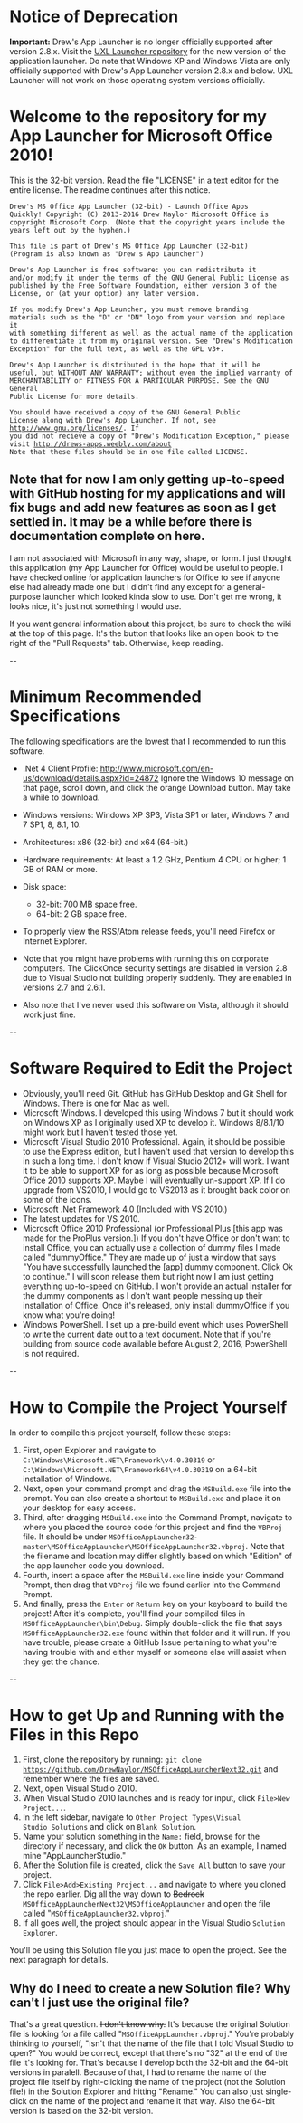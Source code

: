 # Notice of Deprecation
**Important:** Drew's App Launcher is no longer officially supported after version 2.8.x. Visit the [UXL Launcher repository](https://github.com/DrewNaylor/UXL-Launcher) for the new version of the application launcher. Do note that Windows XP and Windows Vista are only officially supported with Drew's App Launcher version 2.8.x and below. UXL Launcher will not work on those operating system versions officially.

# Welcome to the repository for my App Launcher for Microsoft Office 2010!
This is the 32-bit version. Read the file "LICENSE" in a text editor for the entire license. The readme continues after this notice.

<code>Drew's MS Office App Launcher (32-bit) - Launch Office Apps Quickly!
Copyright (C) 2013-2016  Drew Naylor
Microsoft Office is copyright Microsoft Corp.
(Note that the copyright years include the years left out by the hyphen.)</code>

<code>This file is part of Drew's MS Office App Launcher (32-bit)
(Program is also known as "Drew's App Launcher")</code>

<code>Drew's App Launcher is free software: you can redistribute it and/or modify
it under the terms of the GNU General Public License as published by
the Free Software Foundation, either version 3 of the License, or
(at your option) any later version.</code>

<code>If you modify Drew's App Launcher, you must remove branding materials
such as the "D" or "DN" logo from your version and replace it with something
different as well as the actual name of the application to differentiate
it from my original version. See "Drew's Modification Exception" for
the full text, as well as the GPL v3+.</code>

<code>Drew's App Launcher is distributed in the hope that it will be useful,
but WITHOUT ANY WARRANTY; without even the implied warranty of
MERCHANTABILITY or FITNESS FOR A PARTICULAR PURPOSE.  See the
GNU General Public License for more details.</code>

<code>You should have received a copy of the GNU General Public License
along with Drew's App Launcher.  If not, see <http://www.gnu.org/licenses/>.
If you did not recieve a copy of "Drew's Modification Exception,"
please visit <http://drews-apps.weebly.com/about> Note that these files should be in one file called LICENSE.</code>

## Note that for now I am only getting up-to-speed with GitHub hosting for my applications and will fix bugs and add new features as soon as I get settled in. It may be a while before there is documentation complete on here.

I am not associated with Microsoft in any way, shape, or form. I just thought this application (my App Launcher for Office) would be useful to people. I have checked online for application launchers for Office to see if anyone else had already made one but I didn't find any except for a general-purpose launcher which looked kinda slow to use. Don't get me wrong, it looks nice, it's just not something I would use.

If you want general information about this project, be sure to check the wiki at the top of this page. It's the button that looks like an open book to the right of the "Pull Requests" tab. Otherwise, keep reading.

--

# Minimum Recommended Specifications
The following specifications are the lowest that I recommended to run this software.

- .Net 4 Client Profile: http://www.microsoft.com/en-us/download/details.aspx?id=24872
Ignore the Windows 10 message on that page, scroll down, and click the orange Download button. May take a while to download.

- Windows versions: Windows XP SP3, Vista SP1 or later, Windows 7 and 7 SP1, 8, 8.1, 10.

- Architectures: x86 (32-bit) and x64 (64-bit.)

- Hardware requirements: At least a 1.2 GHz, Pentium 4 CPU or higher; 1 GB of RAM or more.

- Disk space:

  - 32-bit: 700 MB space free.
  - 64-bit: 2 GB space free.

- To properly view the RSS/Atom release feeds, you'll need Firefox or Internet Explorer.

- Note that you might have problems with running this on corporate computers. The ClickOnce security settings are disabled in version 2.8 due to Visual Studio not building properly suddenly. They are enabled in versions 2.7 and 2.6.1.

- Also note that I've never used this software on Vista, although it should work just fine.

--

# Software Required to Edit the Project

- Obviously, you'll need Git. GitHub has GitHub Desktop and Git Shell for Windows. There is one for Mac as well.
- Microsoft Windows. I developed this using Windows 7 but it should work on Windows XP as I originally used XP to develop it. Windows 8/8.1/10 might work but I haven't tested those yet.
- Microsoft Visual Studio 2010 Professional. Again, it should be possible to use the Express edition, but I haven't used that version to develop this in such a long time. I don't know if Visual Studio 2012+ will work. I want it to be able to support XP for as long as possible because Microsoft Office 2010 supports XP. Maybe I will eventually un-support XP. If I do upgrade from VS2010, I would go to VS2013 as it brought back color on some of the icons.
- Microsoft .Net Framework 4.0 (Included with VS 2010.)
- The latest updates for VS 2010.
- Microsoft Office 2010 Professional (or Professional Plus [this app was made for the ProPlus version.]) If you don't have Office or don't want to install Office, you can actually use a collection of dummy files I made called "dummyOffice." They are made up of just a window that says "You have successfully launched the [app] dummy component. Click Ok to continue." I will soon release them but right now I am just getting everything up-to-speed on GitHub. I won't provide an actual installer for the dummy components as I don't want people messing up their installation of Office. Once it's released, only install dummyOffice if you know what you're doing!
- Windows PowerShell. I set up a pre-build event which uses PowerShell to write the current date out to a text document. Note that if you're building from source code available before August 2, 2016, PowerShell is not required.

--

# How to Compile the Project Yourself

In order to compile this project yourself, follow these steps:

1. First, open Explorer and navigate to <code>C:\Windows\Microsoft.NET\Framework\v4.0.30319</code> or <code>C:\Windows\Microsoft.NET\Framework64\v4.0.30319</code> on a 64-bit installation of Windows.
2. Next, open your command prompt and drag the <code>MSBuild.exe</code> file into the prompt. You can also create a shortcut to <code>MSBuild.exe</code> and place it on your desktop for easy access.
3. Third, after dragging <code>MSBuild.exe</code> into the Command Prompt, navigate to where you placed the source code for this project and find the <code>VBProj</code> file. It should be under <code>MSOfficeAppLauncher32-master\MSOfficeAppLauncher\MSOfficeAppLauncher32.vbproj</code>. Note that the filename and location may differ slightly based on which "Edition" of the app launcher code you download.
4. Fourth, insert a space after the <code>MSBuild.exe</code> line inside your Command Prompt, then drag that <code>VBProj</code> file we found earlier into the Command Prompt.
5. And finally, press the <code>Enter</code> or <code>Return</code> key on your keyboard to build the project! After it's complete, you'll find your compiled files in <code>MSOfficeAppLauncher\bin\Debug</code>. Simply double-click the file that says <code>MSOfficeAppLauncher32.exe</code> found within that folder and it will run. If you have trouble, please create a GitHub Issue pertaining to what you're having trouble with and either myself or someone else will assist when they get the chance.

--

# How to get Up and Running with the Files in this Repo


1. First, clone the repository by running:    <code>git clone https://github.com/DrewNaylor/MSOfficeAppLauncherNext32.git</code> and remember where the files are saved.
2. Next, open Visual Studio 2010.
3. When Visual Studio 2010 launches and is ready for input, click <code>File>New Project...</code>.
4. In the left sidebar, navigate to <code>Other Project Types\Visual Studio Solutions</code> and click on <code>Blank Solution</code>. 
5. Name your solution something in the <code>Name:</code> field, browse for the directory if necessary, and click the <code>OK</code> button. As an example, I named mine "AppLauncherStudio."
6. After the Solution file is created, click the <code>Save All</code> button to save your project.
7. Click <code>File>Add>Existing Project...</code> and navigate to where you cloned the repo earlier. Dig all the way down to ~~Bedrock~~ <code>MSOfficeAppLauncherNext32\MSOfficeAppLauncher</code> and open the file called "<code>MSOfficeAppLauncher32.vbproj</code>." 
8. If all goes well, the project should appear in the Visual Studio <code>Solution Explorer</code>.
 
You'll be using this Solution file you just made to open the project. See the next paragraph for details.


## Why do I need to create a new Solution file? Why can't I just use the original file?

That's a great question. ~~I don't know why.~~ It's because the original Solution file is looking for a file called "<code>MSOfficeAppLauncher.vbproj</code>." You're probably thinking to yourself, "Isn't that the name of the file that I told Visual Studio to open?" You would be correct, except that there's no "32" at the end of the file it's looking for. That's because I develop both the 32-bit and the 64-bit versions in paralell. Because of that, I had to rename the name of the project file itself by right-clicking the name of the project (not the Solution file!) in the Solution Explorer and hitting "Rename." You can also just single-click on the name of the project and rename it that way. Also the 64-bit version is based on the 32-bit version.
